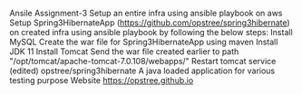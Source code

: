 Ansile Assignment-3
Setup an entire infra using ansible playbook on aws
Setup Spring3HibernateApp (https://github.com/opstree/spring3hibernate) on created infra using ansible playbook by following the below steps:
Install MySQL
Create the war file for Spring3HibernateApp using maven
Install JDK 11
Install Tomcat
Send the war file created earlier to path "/opt/tomcat/apache-tomcat-7.0.108/webapps/"
Restart tomcat service
(edited)
opstree/spring3hibernate
A java loaded application for various testing purpose
Website
https://opstree.github.io
